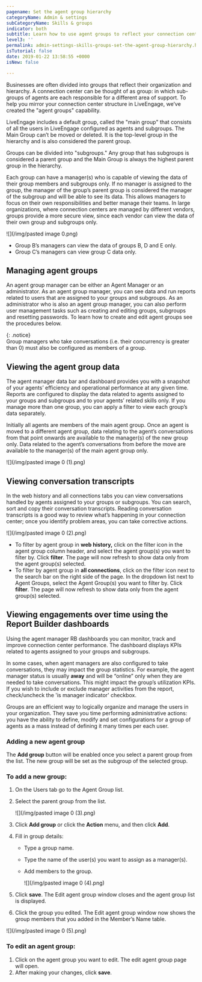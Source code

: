 ```yaml
---
pagename: Set the agent group hierarchy
categoryName: Admin & settings
subCategoryName: Skills & groups
indicator: both
subtitle: Learn how to use agent groups to reflect your connection center hierarchy
level3: ''
permalink: admin-settings-skills-groups-set-the-agent-group-hierarchy.html
isTutorial: false
date: 2019-01-22 13:58:55 +0000
isNew: false

---
```

Businesses are often divided into groups that reflect their organization and hierarchy. A connection center can be thought of as group: in which sub-groups of agents are each responsible for a different area of support. To help you mirror your connection center structure in LiveEngage, we’ve created the "agent groups" capability.

LiveEngage includes a default group, called the "main group" that consists of all the users in LiveEngage configured as agents and subgroups. The Main Group can’t be moved or deleted. It is the top-level group in the hierarchy and is also considered the parent group.

Groups can be divided into "subgroups." Any group that has subgroups is considered a parent group and the Main Group is always the highest parent group in the hierarchy.

Each group can have a manager(s) who is capable of viewing the data of their group members and subgroups only. If no manager is assigned to the group, the manager of the group’s parent group is considered the manager of the subgroup and will be able to see its data. This allows managers to focus on their own responsibilities and better manage their teams. In large organizations, where connection centers are managed by different vendors, groups provide a more secure view, since each vendor can view the data of their own group and subgroups only.

![](/img/pasted image 0.png)

* Group B’s managers can view the data of groups B, D and E only.
* Group C’s managers can view group C data only.

## Managing agent groups

An agent group manager can be either an Agent Manager or an administrator. As an agent group manager, you can see data and run reports related to users that are assigned to your groups and subgroups. As an administrator who is also an agent group manager, you can also perform user management tasks such as creating and editing groups, subgroups and resetting passwords. To learn how to create and edit agent groups see the procedures below.

{: .notice}  
Group managers who take conversations (i.e. their concurrency is greater than 0) must also be configured as members of a group.

## Viewing the agent group data

The agent manager data bar and dashboard provides you with a snapshot of your agents’ efficiency and operational performance at any given time. Reports are configured to display the data related to agents assigned to your groups and subgroups and to your agents’ related skills only. If you manage more than one group, you can apply a filter to view each group’s data separately.

Initially all agents are members of the main agent group. Once an agent is moved to a different agent group, data relating to the agent’s conversations from that point onwards are available to the manager(s) of the new group only. Data related to the agent’s conversations from before the move are available to the manager(s) of the main agent group only.

![](/img/pasted image 0 (1).png)

## Viewing conversation transcripts

In the web history and all connections tabs you can view conversations handled by agents assigned to your groups or subgroups. You can search, sort and copy their conversation transcripts. Reading conversation transcripts is a good way to review what’s happening in your connection center; once you identify problem areas, you can take corrective actions.

![](/img/pasted image 0 (2).png)

* To filter by agent group in **web history,** click on the filter icon in the agent group column header, and select the agent group(s) you want to filter by. Click **filter**. The page will now refresh to show data only from the agent group(s) selected.
* To filter by agent group in **all connections**, click on the filter icon next to the search bar on the right side of the page. In the dropdown list next to Agent Groups, select the Agent Group(s) you want to filter by. Click **filter**. The page will now refresh to show data only from the agent group(s) selected.

## **Viewing engagements over time using the Report Builder dashboards**

Using the agent manager RB dashboards you can monitor, track and improve connection center performance. The dashboard displays KPIs related to agents assigned to your groups and subgroups.

In some cases, when agent managers are also configured to take conversations, they may impact the group statistics. For example, the agent manager status is usually **away** and will be “online” only when they are needed to take conversations. This might impact the group’s utilization KPIs. If you wish to include or exclude manager activities from the report, check/uncheck the 'is manager indicator' checkbox.

Groups are an efficient way to logically organize and manage the users in your organization. They save you time performing administrative actions: you have the ability to define, modify and set configurations for a group of agents as a mass instead of defining it many times per each user.

### Adding a new agent group

The **Add group** button will be enabled once you select a parent group from the list. The new group will be set as the subgroup of the selected group.

### To add a new group:

1. On the Users tab go to the Agent Group list.
2. Select the parent group from the list.

   ![](/img/pasted image 0 (3).png)
3. Click **Add group** or click the **Action** menu, and then click **Add**.
4. Fill in group details:
   * Type a group name.
   * Type the name of the user(s) you want to assign as a manager(s).
   * Add members to the group.

     ![](/img/pasted image 0 (4).png)
5. Click **save**. The Edit agent group window closes and the agent group list is displayed.
6. Click the group you edited. The Edit agent group window now shows the group members that you added in the Member’s Name table.

![](/img/pasted image 0 (5).png)

### **To edit an agent group:**

1. Click on the agent group you want to edit. The edit agent group page will open.
2. After making your changes, click **save**.